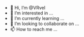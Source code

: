 - 👋 Hi, I’m @VRvel
- 👀 I’m interested in ...
- 🌱 I’m currently learning ...
- 💞️ I’m looking to collaborate on ...
- 📫 How to reach me ...

<!---
VRvel/VRvel is a ✨ special ✨ repository because its `README.md` (this file) appears on your GitHub profile.
You can click the Preview link to take a look at your changes.
--->
